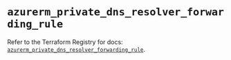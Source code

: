 # `azurerm_private_dns_resolver_forwarding_rule`

Refer to the Terraform Registry for docs: [`azurerm_private_dns_resolver_forwarding_rule`](https://registry.terraform.io/providers/hashicorp/azurerm/3.101.0/docs/resources/private_dns_resolver_forwarding_rule).
